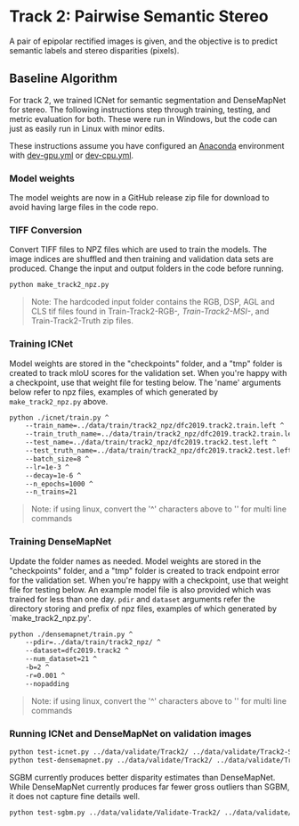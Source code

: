 # Track 2: Pairwise Semantic Stereo
A pair of epipolar rectified images is given, and the objective is to predict semantic labels and stereo disparities (pixels).

## Baseline Algorithm
For track 2, we trained ICNet for semantic segmentation and DenseMapNet for stereo. The following instructions step through training, testing, and metric evaluation for both. These were run in Windows, but the code can just as easily run in Linux with minor edits.

These instructions assume you have configured an [Anaconda](https://www.anaconda.com/download/) environment with [dev-gpu.yml](../dev-gpu.yml) or [dev-cpu.yml](../dev-cpu.yml).

### Model weights

The model weights are now in a GitHub release zip file for download to avoid having large files in the code repo. 

### TIFF Conversion
Convert TIFF files to NPZ files which are used to train the models. The image indices are shuffled and then training and validation data sets are produced. Change the input and output folders in the code before running. 

```bash
python make_track2_npz.py
```
> Note: The hardcoded input folder contains the RGB, DSP, AGL and CLS tif files found in Train-Track2-RGB-*, Train-Track2-MSI-*, and Train-Track2-Truth zip files.

### Training ICNet
Model weights are stored in the "checkpoints" folder, and a "tmp" folder is created to track mIoU scores for the validation set. When you're happy with a checkpoint, use that weight file for testing below. The 'name' arguments below refer to npz files, examples of which generated by `make_track2_npz.py` above.

```bash
python ./icnet/train.py ^
    --train_name=../data/train/track2_npz/dfc2019.track2.train.left ^
    --train_truth_name=../data/train/track2_npz/dfc2019.track2.train.left_label ^
    --test_name=../data/train/track2_npz/dfc2019.track2.test.left ^
    --test_truth_name=../data/train/track2_npz/dfc2019.track2.test.left_label ^
    --batch_size=8 ^
    --lr=1e-3 ^
    --decay=1e-6 ^
    --n_epochs=1000 ^
    --n_trains=21
```
> Note: if using linux, convert the '^' characters above to '\' for multi line commands

### Training DenseMapNet
Update the folder names as needed. Model weights are stored in the "checkpoints" folder, and a "tmp" folder is created to track endpoint error for the validation set. When you're happy with a checkpoint, use that weight file for testing below. An example model file is also provided which was trained for less than one day. `pdir` and `dataset` arguments refer the directory storing and prefix of npz files, examples of which generated by `make_track2_npz.py'.

```bash
python ./densemapnet/train.py ^
    --pdir=../data/train/track2_npz/ ^
    --dataset=dfc2019.track2 ^
    --num_dataset=21 ^
    -b=2 ^
    -r=0.001 ^
    --nopadding
```
> Note: if using linux, convert the '^' characters above to '\' for multi line commands

### Running ICNet and DenseMapNet on validation images
```bash
python test-icnet.py ../data/validate/Track2/ ../data/validate/Track2-Submission/ ./weights/190101-us3d.icnet.weights.18-3.h5
python test-densemapnet.py ../data/validate/Track2/ ../data/validate/Track2-Submission/ ./weights/181230-dfc2019.track2.densemapnet.weights.20-20.h5
```
SGBM currently produces better disparity estimates than DenseMapNet. While DenseMapNet currently produces far fewer gross outliers than SGBM, it does not capture fine details well.  

```bash
python test-sgbm.py ../data/validate/Validate-Track2/ ../data/validate/Track2-sgbm-out/
```
